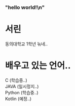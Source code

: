 ### "hello world!\n"
# 서린
동의대학교 1학년 늒네..

# 배우고 있는 언어..
C (학습중..) <br>
JAVA (일시정지..) <br>
Python (학습중..) <br>
Kotlin (예정..) <br>
